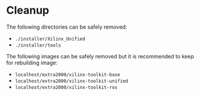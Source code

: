 # Cleanup

The following directories can be safely removed:
* `./installer/Xilinx_Unified`
* `./installer/tools`

The following images can be safely removed but it is recommended to keep for rebuilding image:
* `localhost/extra2000/xilinx-toolkit-base`
* `localhost/extra2000/xilinx-toolkit-unified`
* `localhost/extra2000/xilinx-toolkit-ros`

